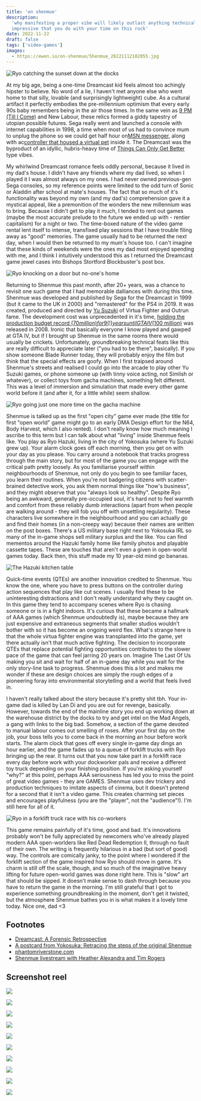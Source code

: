 ```yaml
---
title: 'on shenmue'
description:
  'why manifesting a proper vibe will likely outlast anything technically
  impressive that you do with your time on this rock'
date: 2022-11-22
draft: false
tags: ['video-games']
images:
  - https://ewen.io/on-shenmue/Shenmue_20221112102055.jpg
---
```


![Ryo catching the sunset down at the docks](Shenmue_20221112102055.jpg)

At my big age, being a one-time Dreamcast kid feels almost too achingly hipster
to believe. No word of a lie, I haven't met anyone else who went home to that
silly, lovable (and surprisingly lightweight) cube. As a cultural artifact it
perfectly embodies the pre-millennium optimism that every early 90s baby
remembers being in the air those times. In the same vein as
[9 PM (Till I Come)](https://www.youtube.com/watch?v=5A9OIIapSko&ab_channel=85KasiaD85)
and New Labour, these relics formed a giddy tapestry of utopian possible
futures. Sega really went and launched a console with internet capabilities in
1998, a time when most of us had to convince mum to unplug the phone so we could
get half hour
on[MSN messenger](https://www.youtube.com/watch?v=9pzpQrmzFKw&ab_channel=james19892),
along with
ac[controller that housed a virtual pet](https://www.youtube.com/watch?v=GCnJDmrit9U&ab_channel=videogameclipcollect)
inside it. The Dreamcast was the byproduct of an idyllic, hubris-heavy time of
[Things Can Only Get Better](https://www.youtube.com/watch?v=gi5j7jjhm4M&ab_channel=GreatBritishPolitics)
type vibes.

My whirlwind Dreamcast romance feels oddly personal, because it lived in my
dad's house. I didn't have any friends where my dad lived, so when I played it I
was almost always on my ones. I had never owned previous-gen Sega consoles, so
my reference points were limited to the odd turn of Sonic or Aladdin after
school at mate's houses. The fact that so much of it's functionality was beyond
my own (and my dad's) comprehension gave it a mystical appeal, like a
premonition of the wonders the new millennium was to bring. Because I didn't get
to play it much, I tended to rent out games (maybe the most accurate prelude to
the future we ended up with - rentier capitalism) for a night or two. The
time-boxed nature of the video game rental lent itself to intense, transfixed
play sessions that I have trouble filing away as "good" memories. The game
usually had to be returned the next day, when I would then be returned to my
mum's house too. I can't imagine that these kinds of weekends were the ones my
dad most enjoyed spending with me, and I think I intuitively understood this as
I returned the Dreamcast game jewel cases into Bishops Stortford Blockbuster's
post box.

![Ryo knocking on a door but no-one's home](Shenmue_20220717211356.jpg)

Returning to Shenmue this past month, after 20+ years, was a chance to revisit
one such game that I had memorable dalliances with during this time. Shenmue was
developed and published by Sega for the Dreamcast in 1999 (but it came to the UK
in 2000) and "remastered" for the PS4 in 2019. It was created, produced and
directed by [Yu Suzuki](https://en.wikipedia.org/wiki/Yu_Suzuki) of Virtua
Fighter and Outrun fame. The development cost was unprecedented in it's time,
[holding the production budget record ($70 million) for 9(!) years until GTA IV ($100 million)](https://www.eurogamer.net/gta-iv-is-most-expensive-game-ever-made#:~:text=Grand%20Theft%20Auto%20IV%20%2D%20%24100,Shenmue%20%2D%20%2470%20million)
was released in 2008. Ironic that basically everyone I know played and gawped at
GTA IV, but if I brought up Shenmue in the same rooms there would usually be
crickets. Unfortunately, groundbreaking technical feats like this are really
difficult to appreciate later ("you had to be there", basically). If you show
someone Blade Runner today, they will probably enjoy the film but think that the
special effects are goofy. When I first traipsed around Shenmue's streets and
realised I could go into the arcade to play other Yu Suzuki games, or phone
someone up (with tinny voice acting, not Simlish or whatever), or collect toys
from gacha machines, something felt different. This was a level of immersion and
simulation that made every other game world before it (and after it, for a
little while) seem shallow.

![Ryo going just one more time on the gacha machine](Shenmue_20221118170507.jpg)

Shenmue is talked up as the first "open city" game ever made (the title for
first "open world" game might go to an early DMA Design effort for the N64, Body
Harvest, which I also rented). I don't really know how much meaning I ascribe to
this term but I can talk about what "living" inside Shenmue feels like. You play
as Ryo Hazuki, living in the city of Yokosuka (where Yu Suzuki grew up). Your
alarm clock goes off each morning, then you get on with your day as you please.
You carry around a notebook that tracks progress through the main story, but for
most of the game you can engage with the critical path pretty loosely. As you
familiarise yourself within neighbourhoods of Shenmue, not only do you begin to
see familiar faces, you learn their routines. When you're not badgering citizens
with scatter-brained detective work, you ask them normal things like "how's
business", and they might observe that you "always look so healthy". Despite Ryo
being an awkward, generally pre-occupied soul, it's hard not to feel warmth and
comfort from these reliably dumb interactions (apart from when people are
walking around - they will fob you off with unsettling regularity). These
characters live somewhere in the neighbourhood and you can actually go and find
their homes (in a non-creepy way) because their names are written on the post
boxes. There's a US military base right next to Yokosuka IRL so many of the
in-game shops sell military surplus and the like. You can find mementos around
the Hazuki family home like family photos and playable cassette tapes. These are
touches that aren't even a given in open-world games today. Back then, this
stuff made my 10 year-old mind go bananas.

![The Hazuki kitchen table](Shenmue_20221112115904.jpg)

Quick-time events (QTEs) are another innovation credited to Shenmue. You know
the one, where you have to press buttons on the controller during action
sequences that play like cut scenes. I usually find these to be uninteresting
distractions and I don't really understand why they caught on. In this game they
tend to accompany scenes where Ryo is chasing someone or is in a fight indoors.
It's curious that these became a hallmark of AAA games (which Shenmue
undoubtedly is), maybe because they are just expensive and extraneous segments
that smaller studios wouldn't bother with so it has become an ongoing weird
flex. What's strange here is that the whole virtua fighter engine was
transplanted into the game, yet there actually isn't that much active fighting.
The decision to incorporate QTEs that replace potential fighting opportunities
contributes to the slower pace of the game that can feel jarring 20 years on.
Imagine The Last Of Us making you sit and wait for half of an in-game day while
you wait for the only story-line task to progress. Shenmue does this a lot and
makes me wonder if these are design choices are simply the rough edges of a
pioneering foray into environmental storytelling and a world that feels lived
in.

I haven't really talked about the story because it's pretty shit tbh. Your
in-game dad is killed by Lan Di and you are out for revenge, basically. However,
towards the end of the mainline story you end up working down at the warehouse
district by the docks to try and get intel on the Mad Angels, a gang with links
to the big bad. Somehow, a section of the game devoted to manual labour comes
out smelling of roses. After your first day on the job, your boss tells you to
come back in the morning an hour before work starts. The alarm clock that goes
off every single in-game day dings an hour earlier, and the game fades up to a
queue of forklift trucks with Ryo bringing up the rear. It turns out that you
now take part in a forklift race every day before work with your dockworker pals
and receive a different toy truck depending on your finishing position. If
you're asking yourself "why?" at this point, perhaps AAA seriousness has led you
to miss the point of great video games - they are GAMES. Shenmue uses dev
trickery and production techniques to imitate aspects of cinema, but it doesn't
pretend for a second that it isn't a video game. This creates charming set
pieces and encourages playfulness (you are the "player", not the "audience"!).
I'm still here for all of it.

![Ryo in a forklift truck race with his co-workers](Shenmue_20221118123623.jpg)

This game remains painfully of it's time, good and bad. It's innovations
probably won't be fully appreciated by newcomers who've already played modern
AAA open-worlders like Red Dead Redemption II, through no fault of their own.
The writing is frequently hilarious in a bad (but sort of good) way. The
controls are comically janky, to the point where I wondered if the forklift
section of the game inspired how Ryo should move in game. It's charm is still
off the scale, though, and so much of the imaginative heavy lifting for future
open-world games was done right here. This is "slow" art that should be sipped.
It doesn't make sense to dash through because you have to return the game in the
morning. I'm still grateful that I got to experience something groundbreaking in
the moment, don't get it twisted, but the atmosphere Shenmue bathes you in is
what makes it a lovely time today. Nice one, dad <3

## Footnotes

- [Dreamcast: A Forensic Retrospective](https://www.eurogamer.net/dreamcast-a-forensic-retrospective-article)
- [A postcard from Yokosuka: Retracing the steps of the original Shenmue](https://www.eurogamer.net/shenmue-retrospective)
- [phantomriverstone.com](https://www.phantomriverstone.com/)
- [Shenmue livestream with Heather Alexandra and Tim Rogers](https://www.youtube.com/watch?v=fcx-EF0fgNk)

## Screenshot reel

![](Shenmue_20221111112629.jpg)

![](Shenmue_20221114213919.jpg)

![](Shenmue_20221111114238.jpg)

![](Shenmue_20221111115144.jpg)

![](Shenmue_20221111164708.jpg)

![](Shenmue_20221111164935.jpg)

![](Shenmue_20221112120204.jpg)

![](Shenmue_20221113175912.jpg)

![](Shenmue_20221118164906.jpg)

![](Shenmue_20221118170056.jpg)

